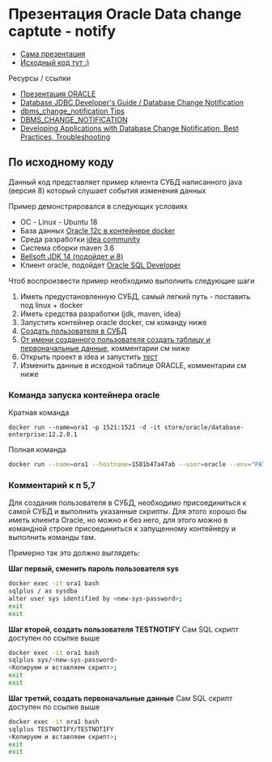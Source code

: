 Презентация Oracle Data change captute - notify
===============================================

* [Сама презентация](https://github.com/gochaorg/samples/blob/master/oracle-db-change-notif2/doc/pres.pdf)
* [Исходный код тут :)](https://github.com/gochaorg/samples/tree/master/oracle-db-change-notif2)

Ресурсы / ссылки

* [Презентация ORACLE](http://www.oraclebi.ru/files/presentations/imelnikov/ChangeNotification.pdf)
* [Database JDBC Developer's Guide / Database Change Notification](https://docs.oracle.com/cd/E11882_01/java.112/e16548/dbchgnf.htm#JJDBC28815)
* [dbms_change_notification Tips](http://www.dba-oracle.com/t_packages_dbms_change_notification.htm)
* [DBMS_CHANGE_NOTIFICATION](https://docs.oracle.com/cd/B19306_01/appdev.102/b14258/d_chngnt.htm#BABEECBE)
* [Developing Applications with Database Change Notification, Best Practices, Troubleshooting](https://docs.oracle.com/cd/B19306_01/B14251_01/adfns_dcn.htm#ADFNS1020)

По исходному коду
-----------------

Данный код представляет пример клиента СУБД написанного java (версия 8) который слушает события изменения данных

Пример демонстрировался в следующих условиях

* ОС - Linux - Ubuntu 18
* База данных [Oracle 12c в контейнере docker](https://hub.docker.com/_/oracle-database-enterprise-edition)
* Среда разработки [idea community](https://www.jetbrains.com/ru-ru/idea/)
* Система сборки maven 3.6
* [Bellsoft JDK 14 (подойдет и 8)](https://bell-sw.com/pages/java-14/)
* Клиент oracle, подойдет [Oracle SQL Developer](https://www.oracle.com/tools/downloads/sqldev-v192-downloads.html)

Чтоб воспроизвести пример необходимо выполнить следующие шаги

1. Иметь предустановленную СУБД, самый легкий путь - поставить под linux + docker
2. Иметь средства разработки (jdk, maven, idea)
3. Запустить контейнер oracle docker, см команду ниже
4. [Создать пользователя в СУБД](https://github.com/gochaorg/samples/blob/master/oracle-db-change-notif2/src/main/resources/create_user.sql)
5. [От имени созданного пользователя создать таблицу и первоначальные данные](https://github.com/gochaorg/samples/blob/master/oracle-db-change-notif2/src/main/resources/create_table.sql), комментарии см ниже
6. Открыть проект в idea и запустить [тест](https://github.com/gochaorg/samples/blob/master/oracle-db-change-notif2/src/test/java/xyz/cofe/sample/oranotif/OraNotifMainTest.java)
7. Изменить данные в исходной таблице ORACLE, комментарии см ниже

### Команда запуска контейнера oracle

Кратная команда

```
docker run --name=ora1 -p 1521:1521 -d -it store/oracle/database-enterprise:12.2.0.1 
```

Полная команда

```bash
docker run --name=ora1 --hostname=1581b47a47ab --user=oracle --env="PATH=/usr/local/sbin:/usr/local/bin:/usr/sbin:/usr/bin:/sbin:/bin" --env="ORACLE_HOME=/u01/app/oracle/product/12.2.0/dbhome_1" --env="ORACLE_SID=ORCL" --volume="/ORCL" -p 1521:1521 --restart=no --detach=true -t store/oracle/database-enterprise:12.2.0.1 /bin/sh -c '/bin/bash /home/oracle/setup/dockerInit.sh
```
### Комментарий к п 5,7

Для создания пользователя в СУБД, необходимо присоединиться к самой СУБД и выполнить указанные скрипты.
Для этого хорошо бы иметь клиента Oracle, но можно и без него, для этого можно в командной строке присоединиться к запущенному контейнеру и выполнить команды там.

Примерно так это должно выглядеть:

**Шаг первый, сменить пароль пользователя sys**

```bash
docker exec -it ora1 bash
sqlplus / as sysdba
alter user sys identified by <new-sys-password>;
exit
exit
```

**Шаг второй, создать пользователя TESTNOTIFY**
Сам SQL скрипт доступен по ссылке выше

```bash
docker exec -it ora1 bash
sqlplus sys/<new-sys-password>
<Копируем и вставляем скрипт>;
exit
exit
```

**Шаг третий, создать первоначальные данные**
Сам SQL скрипт доступен по ссылке выше

```bash
docker exec -it ora1 bash
sqlplus TESTNOTIFY/TESTNOTIFY
<Копируем и вставляем скрипт>;
exit
exit
```
